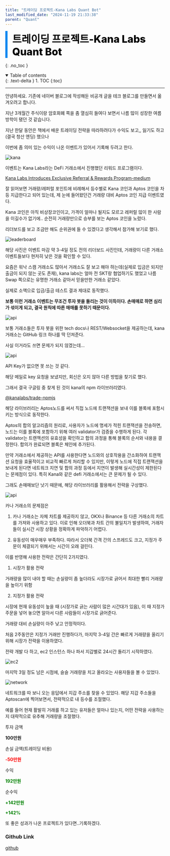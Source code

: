 ```yaml
---
title: "트레이딩 프로젝트-Kana Labs Quant Bot"
last_modified_date: "2024-11-19 21:33:38"
parent: "Quant"
---
```


<div style="font-size:32px; font-weight: 800; border-left: 7px solid #0687f0; padding-left:15px !important; color:#000000; margin-bottom:15px;">트레이딩 프로젝트-Kana Labs Quant Bot</div>

{: .no_toc }

<details open markdown="block">
  <summary>
    Table of contents
  </summary>
  {: .text-delta }
1. TOC
{:toc}
</details>

---

안녕하세요. 기존에 네이버 블로그에 작성해둔 비공개 글을 테크 블로그를 만들면서 옮겨오려고 합니다. 

지난 3개월간 주식이랑 암호화폐 쪽을 좀 열심히 들여다 보면서 나름 많이 성장한 여름방학이 됐던 것 같습니다.



지난 한달 동안은 책에서 배운 트레이딩 전략을 따라하려다가 수익도 보고,, 잃기도 하고(결국 청산 엔딩) 했으나

이번에 좀 의미 있는 수익이 나온 이벤트가 있어서 기록해 두려고 한다.



![kana](../../../assets/images/quant/kana/kana.png)

이벤트는 Kana Labs라는 DeFi 거래소에서 진행했던 리워드 프로그램이다.

[Kana Labs Introduces Exclusive Referral & Rewards Program-medium](https://medium.com/kana-labs/kkana-labs-introduces-exclusive-referral-rewards-program-32dbfb2865b4)

잘 읽어보면 거래량/레퍼럴 포인트에 비례해서 등수별로 Kana 코인과 Aptos 코인을 차등 지급한다고 되어 있는데, 제 눈에 들어왔던건 거래량 대비 Aptos 코인 지급 이벤트였다. 

Kana 코인은 아직 비상장코인이고, 가격이 얼마나 될지도 모르고 레퍼럴 많이 한 사람을 이길수가 없기에..  순전히 거래량만으로 승부를 보는 Aptos 코인을 노렸다. 

리더보드를 보고 조금만 해도 순위권에 들 수 있겠다고 생각해서 참가해 보기로 했다.

![leaderboard](../../../assets/images/quant/kana/leaderboard.png)

해당 사진은 이벤트 마감 약 3-4일 정도 전의 리더보드 사진인데, 거래량이 다른 거래소 이벤트들보다 현저히 낮은 것을 확인할 수 있다.

요즘은 워낙 스캠 거래소도 많아서 거래소도 잘 보고 해야 하는데(실제로 입금은 되지만 출금이 되지 않는 곳도 존재), kana labs는 얼마 전 SKT랑 협업하기도 했었고 나름 Swap 쪽으로는 유명한 거래소 같아서 믿을만한 거래소 같았다.

실제로 소액으로 입금/출금 테스트 결과 제대로 동작했다. 



**보통 이런 거래소 이벤트는 무조건 투자 봇을 돌리는 것이 이득이다. 손매매로 하면 심리가 섞이게 되고, 결국 원칙에 따른 매매를 못하기 때문이다.**

![api](../../../assets/images/quant/kana/api.png)

보통 거래소들은 투자 봇을 위한 tech docs나 REST/Websocket을 제공하는데, kana 거래소는 GitHub 링크 하나를 딱 던져준다.

사실 이거라도 쓰면 문제가 되지 않겠는데...

![api](../../../assets/images/quant/kana/api-key.png)

API Key가 없으면 못 쓰는 것 같다. 

해당 메일로 key 요청을 보냈지만, 회신은 오지 않아 다른 방법을 찾기로 했다. 

그래서 결국 구글링 중 찾게 된 것이 kana의 npm 라이브러리였다.

[@kanalabs/trade-npmjs](https://www.npmjs.com/package/@kanalabs/trade)

해당 라이브러리는 Aptos노드를 써서 직접 노드에 트랜잭션을 보내 이를 블록에 포함시키는 방식으로 동작한다. 

Aptos의 합의 알고리즘의 원리로, 사용자가 노드에 명세가 적힌 트랜잭션을 전송하면, 노드는 이를 블록에 포함하기 위해 여러 validator가 검증을 수행하게 된다. 각 validator는 트랜잭션의 유효성을 확인하고 합의 과정을 통해 블록의 순서와 내용을 결정한다. 합의가 완료되면 블록은 체인에 추가된다.

만약 거래소에서 제공하는 API를 사용한다면 노드와의 상호작용을 간소화하여 트랜잭션 요청을 효율적이고 비교적 빠르게 처리할 수 있지만, 이렇게 노드에 직접 트랜잭션을 보내게 된다면 네트워크 지연 및 합의 과정 등에서 지연이 발생해 실시간성이 제한된다는 문제점이 있다. 특히 Kana와 같은 defi 거래소에서는 큰 문제가 될 수 있다.

그래도 손매매보단 낫기 때문에, 해당 라이브러리를 활용해서 전략을 구상했다.

![api](../../../assets/images/quant/kana/kanalabs.png)

카나 거래소의 문제점은

1. 카나 거래소는 자체 차트를 제공하지 않고, OKX나 Binance 등 다른 거래소의 차트를 가져와 사용하고 있다. 이로 인해 오더북과 차트 간의 불일치가 발생하여, 거래자들이 실시간 시장 상황을 정확하게 파악하기 어렵다.

2. 유동성이 매우매우 부족하다. 따라서 오더북 간격 간의 스프레드도 크고, 지정가 주문이 체결되기 위해서는 시간이 오래 걸린다. 



이를 반영해 사용한 전략은 간단히 2가지였다.

1. 시장가 활용 전략

거래량을 많이 내야 할 때는 손실량이 좀 높더라도 시장가로 긁어서 최대한 빨리 거래량을 높이기 위함

2. 지정가 활용 전략

시장에 현재 유동성이 높을 때 (시장가로 긁는 사람이 많은 시간대가 있음), 이 때 지정가 주문을 넣어 놓으면 알아서 다른 사람들이 시장가로 긁어준다. 

거래량 대비 손실량이 아주 낮고 안정적이다. 



처음 2주동안은 지정가 거래만 진행하다가, 마지막 3-4일 간은 빠르게 거래량을 올리기 위해 시장가 전략을 이용하였다. 



전략 개발 다 하고, ec2 인스턴스 하나 파서 지갑별로 24시간 돌리기 시작하였다. 

![ec2](../../../assets/images/quant/kana/ec2.png)



마지막 3일 정도 남은 시점에, 슬슬 거래량을 치고 올라오는 사용자들을 볼 수 있었다. 

![network](../../../assets/images/quant/kana/network.png)

네트워크를 따 보니 오는 응답에서 지갑 주소를 찾을 수 있었다. 해당 지갑 주소들을 Aptoscan에 찍어보면서, 전략적으로 내 등수를 조절했다. 

예를 들어 현재 활발히 거래를 하고 있는 유저들은 얼마나 있는지, 어떤 전략을 사용하는지 대략적으로 유추해 거래량을 조절했다. 



투자 금액

**100만원**



손실 금액(트레이딩 비용)  

<span style="color:red;">**-50만원**</span>



수익  

<span style="color:green;">**192만원**</span>



순수익  

<span style="color:green;">**+142만원**</span>  

<span style="color:green;">**+142%**</span>



또 좋은 성과가 나온 프로젝트가 있다면..기록하겠다.



### Github Link

[github](https://github.com/Kang-heeju/kana-MarketMaking)

